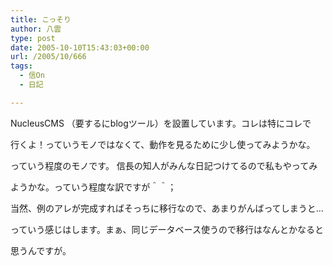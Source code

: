 ```yaml
---
title: こっそり
author: 八雲
type: post
date: 2005-10-10T15:43:03+00:00
url: /2005/10/666
tags:
  - 信On
  - 日記

---
```

NucleusCMS （要するにblogツール）を設置しています。コレは特にコレで
  
行くよ！っていうモノではなくて、動作を見るために少し使ってみようかな。
  
っていう程度のモノです。 信長の知人がみんな日記つけてるので私もやってみ
  
ようかな。っていう程度な訳ですが＾＾；
  
当然、例のアレが完成すればそっちに移行なので、あまりがんばってしまうと…
  
っていう感じはします。まぁ、同じデータベース使うので移行はなんとかなると
  
思うんですが。

